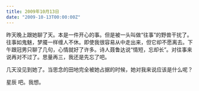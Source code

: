 ```yaml
---
title: 2009年10月13日
date: "2009-10-13T00:00:00Z"
---
```


昨天晚上跟她聊了天。本是一件开心的事。但是被一头叫做“往事”的野兽干扰了。往事如鬼魅，梦魇一样缠人不休。即使我很容易从中走出来，但它却不愿离去。下午跟冠男只聊了几句，心情就好了许多。诗人聂鲁达说“情短，忘却长”。对往事来说再对不过了。思量再三，我还是先忘了吧。
  
几天没见到她了。当思念的田地完全被她占据的时候，她对我来说应该是什么呢？
  
星辰 吧。我想。
